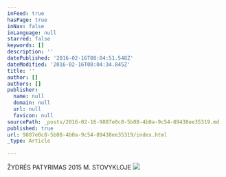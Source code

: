 ```yaml
---
inFeed: true
hasPage: true
inNav: false
inLanguage: null
starred: false
keywords: []
description: ''
datePublished: '2016-02-16T08:04:51.548Z'
dateModified: '2016-02-16T08:04:34.845Z'
title: ''
author: []
authors: []
publisher:
  name: null
  domain: null
  url: null
  favicon: null
sourcePath: _posts/2016-02-16-9887e0c8-5b08-4b0a-9c54-89438ee35319.md
published: true
url: 9887e0c8-5b08-4b0a-9c54-89438ee35319/index.html
_type: Article

---
```

ŽYDRĖS PATYRIMAS 2015 M. STOVYKLOJE
![](https://the-grid-user-content.s3-us-west-2.amazonaws.com/56aa6afc-a7da-4ac4-aeb0-aa7e461f7f94.jpg)